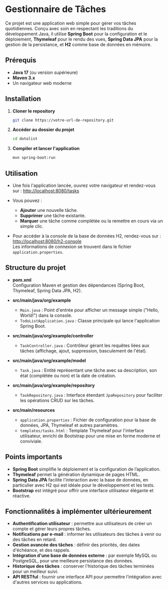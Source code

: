 # Gestionnaire de Tâches

Ce projet est une application web simple pour gérer vos tâches quotidiennes. Conçu avec soin en respectant les traditions du développement Java, il utilise **Spring Boot** pour la configuration et le déploiement, **Thymeleaf** pour le rendu des vues, **Spring Data JPA** pour la gestion de la persistance, et **H2** comme base de données en mémoire.

## Prérequis

- **Java 17** (ou version supérieure)
- **Maven 3.x**
- Un navigateur web moderne

## Installation

1. **Cloner le repository**

   ```bash
   git clone https://votre-url-de-repository.git
   ```

2. **Accéder au dossier du projet**

   ```bash
   cd dotolist
   ```

3. **Compiler et lancer l'application**

   ```bash
   mvn spring-boot:run
   ```

## Utilisation

- Une fois l'application lancée, ouvrez votre navigateur et rendez-vous sur : [http://localhost:8080/tasks](http://localhost:8080/tasks)

- Vous pouvez :

  - **Ajouter** une nouvelle tâche.
  - **Supprimer** une tâche existante.
  - **Marquer** une tâche comme complétée ou la remettre en cours via un simple clic.

- Pour accéder à la console de la base de données H2, rendez-vous sur : [http://localhost:8080/h2-console](http://localhost:8080/h2-console)\
  Les informations de connexion se trouvent dans le fichier `application.properties`.

## Structure du projet

- **pom.xml**\
  Configuration Maven et gestion des dépendances (Spring Boot, Thymeleaf, Spring Data JPA, H2).

- **src/main/java/org/example**

  - `Main.java` : Point d'entrée pour afficher un message simple ("Hello, World!") dans la console.
  - `TodoListApplication.java` : Classe principale qui lance l'application Spring Boot.

- **src/main/java/org/example/controller**

  - `TaskController.java` : Contrôleur gérant les requêtes liées aux tâches (affichage, ajout, suppression, basculement de l'état).

- **src/main/java/org/example/model**

  - `Task.java` : Entité représentant une tâche avec sa description, son état (complétée ou non) et la date de création.

- **src/main/java/org/example/repository**

  - `TaskRepository.java` : Interface étendant `JpaRepository` pour faciliter les opérations CRUD sur les tâches.

- **src/main/resources**

  - `application.properties` : Fichier de configuration pour la base de données, JPA, Thymeleaf et autres paramètres.
  - `templates/tasks.html` : Template Thymeleaf pour l'interface utilisateur, enrichi de Bootstrap pour une mise en forme moderne et conviviale.

## Points importants

- **Spring Boot** simplifie le déploiement et la configuration de l’application.
- **Thymeleaf** permet la génération dynamique de pages HTML.
- **Spring Data JPA** facilite l'interaction avec la base de données, en particulier avec H2 qui est idéale pour le développement et les tests.
- **Bootstrap** est intégré pour offrir une interface utilisateur élégante et réactive.



## Fonctionnalités à implémenter ultérieurement

- **Authentification utilisateur** : permettre aux utilisateurs de créer un compte et gérer leurs propres tâches.
- **Notifications par e-mail** : informer les utilisateurs des tâches à venir ou des tâches en retard.
- **Gestion avancée des tâches** : définir des priorités, des dates d'échéance, et des rappels.
- **Intégration d'une base de données externe** : par exemple MySQL ou PostgreSQL, pour une meilleure persistance des données.
- **Historique des tâches** : conserver l'historique des tâches terminées pour un meilleur suivi.
- **API RESTful** : fournir une interface API pour permettre l'intégration avec d'autres services ou applications.




